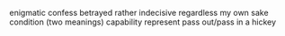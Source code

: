 
enigmatic
confess
betrayed
rather
indecisive
regardless
my own sake
condition (two meanings)
capability
represent
pass out/pass in
a hickey
